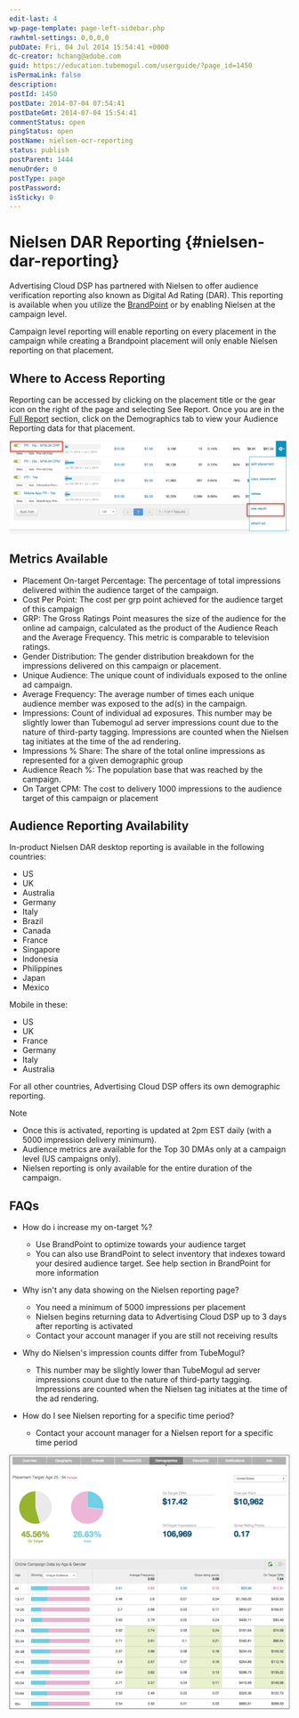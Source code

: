 ```yaml
---
edit-last: 4
wp-page-template: page-left-sidebar.php
rawhtml-settings: 0,0,0,0
pubDate: Fri, 04 Jul 2014 15:54:41 +0000
dc-creator: hchang@adobe.com
guid: https://education.tubemogul.com/userguide/?page_id=1450
isPermaLink: false
description: 
postId: 1450
postDate: 2014-07-04 07:54:41
postDateGmt: 2014-07-04 15:54:41
commentStatus: open
pingStatus: open
postName: nielsen-ocr-reporting
status: publish
postParent: 1444
menuOrder: 0
postType: page
postPassword: 
isSticky: 0
---
```


# Nielsen DAR Reporting {#nielsen-dar-reporting}

Advertising Cloud DSP has partnered with Nielsen to offer audience verification reporting also known as Digital Ad Rating (DAR).  This reporting is available when you utilize the  [BrandPoint](../../dsp/planning/brandpoint.md) or by enabling Nielsen at the campaign level.

Campaign level reporting will enable reporting on every placement in the campaign while creating a Brandpoint placement will only enable Nielsen reporting on that placement.

## Where to Access Reporting

Reporting can be accessed by clicking on the placement title or the gear icon on the right of the page and selecting See Report. Once you are in the  [Full Report](campaign-reporting/full-report.md) section, click on the Demographics tab to view your Audience Reporting data for that placement.

[ ![GRP reporting](assets/grp-reporting.png)](assets/grp-reporting.png)

## Metrics Available

* Placement On-target Percentage: The percentage of total impressions delivered within the audience target of the campaign.
* Cost Per Point: The cost per grp point achieved for the audience target of this campaign
* GRP: The Gross Ratings Point measures the size of the audience for the online ad campaign, calculated as the product of the Audience Reach and the Average Frequency. This metric is comparable to television ratings.
* Gender Distribution: The gender distribution breakdown for the impressions delivered on this campaign or placement.
* Unique Audience: The unique count of individuals exposed to the online ad campaign.
* Average Frequency: The average number of times each unique audience member was exposed to the ad(s) in the campaign.
* Impressions: Count of individual ad exposures. This number may be slightly lower than Tubemogul ad server impressions count due to the nature of third-party tagging. Impressions are counted when the Nielsen tag initiates at the time of the ad rendering.
* Impressions % Share: The share of the total online impressions as represented for a given demographic group
* Audience Reach %: The population base that was reached by the campaign.
* On Target CPM: The cost to delivery 1000 impressions to the audience target of this campaign or placement

## Audience Reporting Availability

In-product Nielsen DAR desktop reporting is available in the following countries:

* US
* UK
* Australia
* Germany
* Italy
* Brazil
* Canada
* France
* Singapore
* Indonesia
* Philippines
* Japan
* Mexico

Mobile in these:

* US
* UK
* France
* Germany
* Italy
* Australia

For all other countries, Advertising Cloud DSP  offers its own demographic reporting.

>[!NOTE]
>
>* Once this is activated, reporting is updated at 2pm EST daily (with a 5000 impression delivery minimum).
>* Audience metrics are available for the Top 30 DMAs only at a campaign level (US campaigns only).
>* Nielsen reporting is only available for the entire duration of the campaign.

## FAQs

* How do i increase my on-target %?

    * Use BrandPoint to optimize towards your audience target
    * You can also use BrandPoint to select inventory that indexes toward your desired audience target. See help section in BrandPoint for more information

* Why isn't any data showing on the Nielsen reporting page?

    * You need a minimum of 5000 impressions per placement
    * Nielsen begins returning data to Advertising Cloud DSP up to 3 days after reporting is activated
    * Contact your account manager if you are still not receiving results

* Why do Nielsen's impression counts differ from TubeMogul?

    * This number may be slightly lower than TubeMogul ad server impressions count due to the nature of third-party tagging. Impressions are counted when the Nielsen tag initiates at the time of the ad rendering.

* How do I see Nielsen reporting for a specific time period?

    * Contact your account manager for a Nielsen report for a specific time period

[ ![ndar](assets/ndar.png)](assets/ndar.png) 
